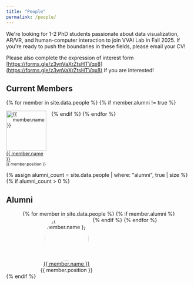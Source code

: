 ```yaml
---
title: "People"
permalink: /people/
---
```


We're looking for 1-2 PhD students passionate about data visualization, AR/VR, and human-computer interaction to join VVAI Lab in Fall 2025. If you're ready to push the boundaries in these fields, please email your CV!

Please also complete the expression of interest form [https://forms.gle/z3ynVaXrZtsHTVqx8](https://forms.gle/z3ynVaXrZtsHTVqx8) if you are interested!

## Current Members
<div style="display: flex; flex-wrap: wrap; gap: 1em">
{% for member in site.data.people %}
{% if member.alumni != true %}
<div style="display: flex; flex-direction: column; width: 8.5em; font-size: 0.8rem">
    <a href="{{ member.personal_url }}">
    <img src="/assets/images/people/{{ member.avatar }}" alt="{{ member.name }}" style="width: 8.5em; height: 8.5em; object-fit: cover;">
        <div>
        {{ member.name }}
        </div>
    </a>
    <small>
      {{ member.position }}
    </small>
</div>
{% endif %}
{% endfor %}
</div>

{% assign alumni_count = site.data.people | where: "alumni", true | size %}
{% if alumni_count > 0 %}
## Alumni
<div style="display: flex; flex-wrap: wrap; justify-content: center;">
{% for member in site.data.people %}
{% if member.alumni %}
<div style="display: flex; flex-direction: column; align-items: center;">
    <a href="{{ member.personal_url }}">
    <img src="{{ member.avatar }}" alt="{{ member.name }}" style="width: 8.5em; height: 8.5em; object-fit: cover; border-radius: 50%;">
    </a>
    <a href="{{ member.personal_url }}">
        <div>
        {{ member.name }}
        </div>
    </a>
    <div>
      {{ member.position }}
    </div>
</div>
{% endif %}
{% endfor %}
</div>
{% endif %}
